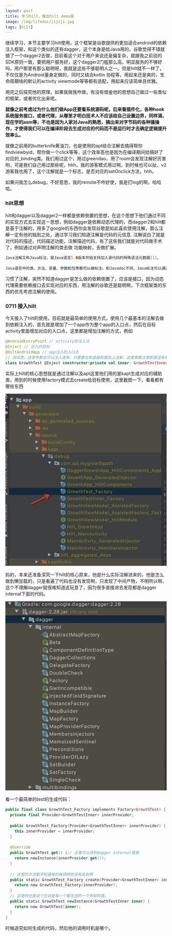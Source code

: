 ```yaml
---
layout: post
title: 学习hilt，做出hilt demo来
image: /img/lifedoc/jijiji.jpg
tags: [hilt]
---
```


继续学习，本节主要学习hilt使用，这个框架是谷歌提供的更加适合android的依赖注入框架，和这个类似的还有dagger，这个本身是给Java用的，谷歌觉得不错就搞了一个dagger2去做，目前看这个对于用户来说还是偏复杂，就跟我之前说的SDK原则一致，要把用户服务好，这个dagger2门槛那么高，明显服务的不够好吗，用户那里有那么聪明呀，我就是这些不够聪明人之一。但是hilt就不一样了，不仅仅是为Android量身定做的，同时又结合kotlin 协程等，用起来还是爽的，生命周期啥的默认的activity viewmode等等都有适配，用起来应该简单且优雅。

用完之后探究他的原理，如果我做我咋做，有没有借鉴他的思想自己做过一些类似的框架，或者优化出来呢。

**就像之前考虑过为什么他们做App还要看系统源码呢，后来看插件化，各种hook系统服务接口，或者代理，从哪里才明白技术人不应该给自己设置边界，同样滴，现在学的asm等，不也是因为人家对Java的熟悉，搞出来对字节码的各种骚操作，才使得我们可以在编译阶段去生成对应的代码而不是运行时才去确定逻辑提升效率么。**

就像之前用的butterknife黄油刀，也是使用的apt结合注解去搞得帮你findviewbyid，帮你做一个click等等，这个效率高也是因为在编译期间给搞好了对应的_binding类。我们用过这个，用过greendao，用了room会发现注解好厉害哟，可是我们自己用过那些呢，hhh，我的游客模式用过啊，到时候也可以扯，v2游客我也用了，这个注解就是一个标志，是否对应的setOnclick方法，hhh。

如果问我怎么debug，不好意思，我的remote不咋好使，我是打log的啊。哈哈哈。

### hilt思想

hilt和dagger以及dagger2一样都是依赖倒置的思想，在这个思想下他们通过不同的实现方式去实现这一思想，例如dagger是依赖动态代理的，而dagger2和hilt都是基于注解的，用多了google的东西你会发现谷歌是如此喜欢使用注解，那么注解一定有他的独到之处，通过学习我们知道注解是代码的元信息. 注解说白了就是对代码的描述，代码描述功能，注解描述代码，有了这些我们就能对代码做手术了，例如通过对声明注解的类去做 功能映射，去做扩展。

```java
Java注解又称Java标注，是Java语言5.0版本开始支持加入源代码的特殊语法元数据[1]。

Java语言中的类、方法、变量、参数和包等都可以被标注。和Javadoc不同，Java标注可以通过反射获取标注内容。在编译器生成类文件时，标注可以被嵌入到字节码中。Java虚拟机可以保留标注内容，在运行时可以获取到标注内容[2]。 当然它也支持自定义Java标注[3]。
```

习惯了注解，突然不知道dagger是怎么做的依赖倒置了，应该是接口，因为动态代理需要依赖接口去实现对应的东西，用注解的谷歌还是聪明啊，下次框架类的东西的优先考虑注解的使用。


###  0711 接入hilt

今天接入了hilt的使用，目前就是最简单的使用方式，使用几个最基本的注解去做到依赖注入的，首先就是增加了一个app作为整个app的入口点，然后在目标activity里面增加对应的入口点，这里都是增加注解的方式，例如
```kotlin
@AndroidEntryPoint // activity的注入点
@Inject // 注入的目标
@HiltAndroidApp // app注入的入口点
// 测试类，这里参数也可以注入进来，只需要在构造器前面加上注解，这里需要注意即使没有参数也要加上空的构造器方便注解声明
class GrowthTest @Inject constructor(private val inner: GrowthTestInner) 
```
实际上hilt的核心思想就是通过注解以及apt这里他们用的是kapt生成对应的辅助类，用到的时候使用factory模式去create给目标使用，这里截图一下，看看都有哪些东西

![](https://raw.githubusercontent.com/Pjex/images/master/20210711175235.png)

妈的，本来还准备深究一下hilt的核心原来，他是什么实际注解进来的，他是怎么做到懒加载的，只是看遍了代码也没有发现啊，只发现了中间产物，不明所以啊，这个不理解dagger就很难知道这玩意了，因为很多直接进去发现都是dagger internal下面的代码。

![](https://raw.githubusercontent.com/Pjex/images/master/20210711180718.png)

看一个最简单的test的生成代码：
```kotlin
public final class GrowthTest_Factory implements Factory<GrowthTest> {
  private final Provider<GrowthTestInner> innerProvider;

  public GrowthTest_Factory(Provider<GrowthTestInner> innerProvider) {
    this.innerProvider = innerProvider;
  }

  @Override
  public GrowthTest get() {// 这里可以进到dagger internal里面
    return newInstance(innerProvider.get());
  }

  // 这里的方法都不知道啥时候调用的没有追到啊
  public static GrowthTest_Factory create(Provider<GrowthTestInner> innerProvider) {
    return new GrowthTest_Factory(innerProvider);
  }
  // 这里的也是这个应该是每一个都生成的一个外部的类。
  public static GrowthTest newInstance(GrowthTestInner inner) {
    return new GrowthTest(inner);
  }
}
```

时候追究如何生成的代码，然后他的调用时机是哪个。

